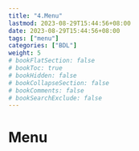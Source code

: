 ```yaml
---
title: "4.Menu"
lastmod: 2023-08-29T15:44:56+08:00
date: 2023-08-29T15:44:56+08:00
tags: ["menu"]
categories: ["BDL"]
weight: 5
# bookFlatSection: false
# bookToc: true
# bookHidden: false
# bookCollapseSection: false
# bookComments: false
# bookSearchExclude: false
---
```



# Menu